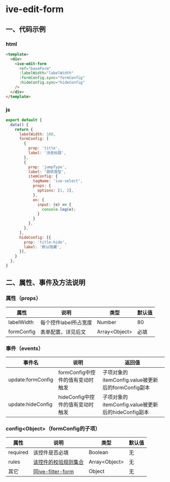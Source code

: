 # ive-edit-form
## 一、代码示例
### html
```html
<template>
  <div>
    <ive-edit-form
      ref="baseForm"
      :labelWidth="labelWidth"
      :formConfig.sync="formConfig"
      :hideConfig.sync="hideConfig"
    />
  </div>
</template>
```
### js
```js
export default {
  data() {
    return {
      labelWidth: 100,
      formConfig: [
        {
          prop: 'title',
          label: '消息标题',
        },
        {
          prop: 'jumpType',
          label: '跳转类型',
          itemConfig: {
            tagName: 'ive-select',
            props: {
              options: [1, 2],
            },
            on: {
              input: (e) => {
                console.log(e);
              }
            }
          },
        },
      ],
      hideConfig: [{
        prop: 'title-hide',
        label: '默认隐藏',
      }],
    }
  },
}
```
## 二、属性、事件及方法说明
### 属性（props）
| 属性 | 说明 | 类型 | 默认值 |
| ------ | ------ | ------ | ------ |
| labelWidth | 每个控件label所占宽度 | Number | 80 |
| formConfig | 表单配置，详见后文 | Array\<Object\> | 必填 |
### 事件（events）
| 事件名 | 说明 | 返回值 |
| ------ | ------ | ------ |
| update:formConfig | formConfig中控件的值有变动时触发 | 子项对象的itemConfig.value被更新后的formConfig副本 |
| update:hideConfig | hideConfig中控件的值有变动时触发 | 子项对象的itemConfig.value被更新后的hideConfig副本 |
### config\<Object\>（formConfig的子项）
| 属性 | 说明 | 类型 | 默认值 |
| ------ | ------ | ------ | ------ |
| required | 该控件是否必填 | Boolean | 无 |
| rules | <a href="http://v3.iviewui.com/components/form#Form_props" target="_blank">该控件的校验规则集合</a> | Array\<Object\> | 无 |
| 其它 | <a href="./ive-filter-form.html#二、属性、事件及方法说明">同ive-filter-form</a> | Object | 无 |